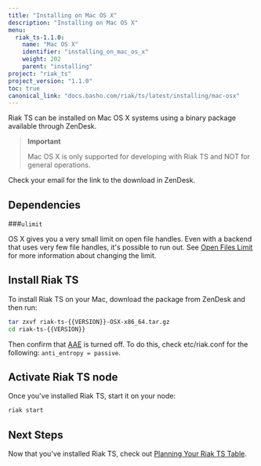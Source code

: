 ```yaml
---
title: "Installing on Mac OS X"
description: "Installing on Mac OS X"
menu:
  riak_ts-1.1.0:
    name: "Mac OS X"
    identifier: "installing_on_mac_os_x"
    weight: 202
    parent: "installing"
project: "riak_ts"
project_version: "1.1.0"
toc: true
canonical_link: "docs.basho.com/riak/ts/latest/installing/mac-osx"
---
```


[AAE]: http://docs.basho.com/riak/2.1.3/theory/concepts/aae/
[openfileslimit]: http://docs.basho.com/riak/2.1.3/ops/tuning/open-files-limit/
[planning]: http://docs.basho.com/riakts/1.1.0/using/planning

Riak TS can be installed on Mac OS X systems using a binary
package available through ZenDesk.

>**Important**
>
>Mac OS X is only supported for developing with Riak TS and NOT for general operations.

Check your email for the link to the download in ZenDesk.

## Dependencies

###`ulimit`

OS X gives you a very small limit on open file handles. Even with a
backend that uses very few file handles, it's possible to run out. See
[Open Files Limit][openfileslimit] for more information about changing the limit.


## Install Riak TS

To install Riak TS on your Mac, download the package from ZenDesk and then run:

```bash
tar zxvf riak-ts-{{VERSION}}-OSX-x86_64.tar.gz
cd riak-ts-{{VERSION}}
```

Then confirm that [AAE][AAE] is turned off. To do this, check etc/riak.conf for the following: `anti_entropy = passive`.


## Activate Riak TS node

Once you've installed Riak TS, start it on your node:

```bash
riak start
```


## Next Steps

Now that you've installed Riak TS, check out [Planning Your Riak TS Table][planning].
